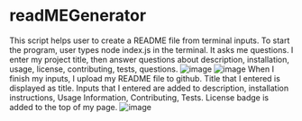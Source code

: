 # readMEGenerator
This script helps user to create a README file from terminal inputs. To start the program, user types node index.js in the terminal. It asks me questions. I enter my project title, then answer questions about description, installation, usage, license, contributing, tests, questions. ![image](https://user-images.githubusercontent.com/88174852/137667813-c7c173c6-5e8e-4b08-a617-c041d009a652.png)
![image](https://user-images.githubusercontent.com/88174852/137667818-6f8f97e9-9387-43d3-902a-dc158820c2b9.png)
When I finish my inputs, I upload my README file to github. Title that I entered is displayed as title. Inputs that I entered are added to description, installation instructions, Usage Information, Contributing, Tests. License badge is added to the top of my page. 
![image](https://user-images.githubusercontent.com/88174852/137668017-694f427a-bdf6-4409-80b7-7769e3bdde80.png)

